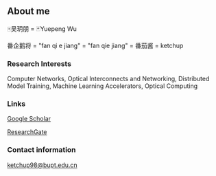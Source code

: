 ## About me

:mahjong:吴玥朋 = :black_joker:Yuepeng Wu

番企鹅将 = "fan qi e jiang" = "fan qie jiang" = 番茄酱 = ketchup

### Research Interests

Computer Networks, Optical Interconnects and Networking, Distributed Model Training, Machine Learning Accelerators, Optical Computing

### Links

[Google Scholar](https://scholar.google.com/citations?user=d8GW8D0AAAAJ&hl=en)

[ResearchGate](https://www.researchgate.net/profile/Yuepeng-Wu-3)

### Contact information

ketchup98@bupt.edu.cn

